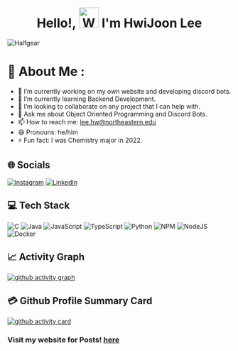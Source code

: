 <h1 align="center"> Hello!, <img src="https://raw.githubusercontent.com/nixin72/nixin72/master/wave.gif" 
         alt="Waving hand animated gif"
         height="45"
         width="45" /> I'm HwiJoon Lee</h1>

<p align="left"> <img src="https://komarev.com/ghpvc/?username=iampawan&label=Views&color=blue&style=plastic&style=for-the-badge" alt="Halfgear" /> </p>

# 💫 About Me :
- 🔭 I’m currently working on my own website and developing discord bots.
- 🌱 I’m currently learning Backend Development.
- 👯 I’m looking to collaborate on any project that I can help with.
- 💬 Ask me about Object Oriented Programming and Discord Bots.
- 📫 How to reach me: lee.hw@northeastern.edu
- 😄 Pronouns: he/him
- ⚡ Fun fact: I was Chemistry major in 2022.

## 🌐 Socials
[![Instagram](https://img.shields.io/badge/Instagram-E4405F?style=for-the-badge&logo=instagram&logoColor=white)](https://www.instagram.com/joonlh/) [![LinkedIn](https://img.shields.io/badge/LinkedIn-0077B5?style=for-the-badge&logo=linkedin&logoColor=white)](linkedin.com/in/lee-hwi-joon-3004401a4) 

## 💻 Tech Stack
![C](https://img.shields.io/badge/c%23-%23239120.svg?style=for-the-badge&logo=c-sharp&logoColor=white) ![Java](https://img.shields.io/badge/java-%23ED8B00.svg?style=for-the-badge&logo=java&logoColor=white) ![JavaScript](https://img.shields.io/badge/javascript-%23323330.svg?style=for-the-badge&logo=javascript&logoColor=%23F7DF1E) ![TypeScript](https://img.shields.io/badge/typescript-%23007ACC.svg?style=for-the-badge&logo=typescript&logoColor=white) ![Python](https://img.shields.io/badge/python-3670A0?style=for-the-badge&logo=python&logoColor=ffdd54) ![NPM](https://img.shields.io/badge/NPM-%23000000.svg?style=for-the-badge&logo=npm&logoColor=white) ![NodeJS](https://img.shields.io/badge/node.js-6DA55F?style=for-the-badge&logo=node.js&logoColor=white) ![Docker](https://img.shields.io/badge/docker-%230db7ed.svg?style=for-the-badge&logo=docker&logoColor=white)
## 📈 Activity Graph
[![github activity graph](https://github-readme-activity-graph.cyclic.app/graph?username=Halfgear&bg_color=ffcfe9&color=9e4c98&line=9e4c98&point=403d3d&area=true&hide_border=true)](https://github.com/Halfgear)

## 💳 Github Profile Summary Card
[![github activity card](https://github-profile-summary-cards.vercel.app/api/cards/profile-details?username=halfgear&theme=vue)](https://jooncode.com/)

### Visit my website for Posts! [here](https://jooncode.com/)

</div>
